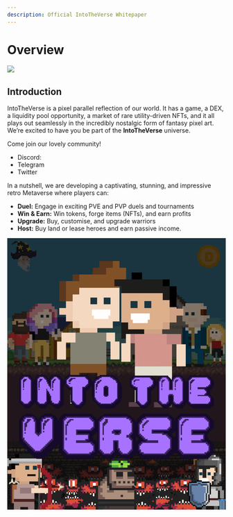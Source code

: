 ```yaml
---
description: Official IntoTheVerse Whitepaper
---
```


# Overview

![](<.gitbook/assets/Into The Verse logo.gif>)

## Introduction

IntoTheVerse is a pixel parallel reflection of our world. It has a game, a DEX, a liquidity pool opportunity, a market of rare utility-driven NFTs, and it all plays out seamlessly in the incredibly nostalgic form of fantasy pixel art. We’re excited to have you be part of the **IntoTheVerse** universe.&#x20;

Come join our lovely community!&#x20;

* Discord:&#x20;
* Telegram
* Twitter

In a nutshell, we are developing a captivating, stunning, and impressive retro Metaverse where players can:

* **Duel:** Engage in exciting PVE and PVP duels and tournaments
* **Win & Earn:** Win tokens, forge items (NFTs), and earn profits
* **Upgrade:** Buy, customise, and upgrade warriors
* **Host:** Buy land or lease heroes and earn passive income​.

![Cover](<.gitbook/assets/image (1) (1).png>)

